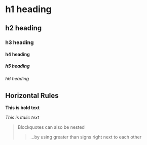 # h1 heading
## h2 heading
### h3 heading
#### h4 heading
##### h5 heading
###### h6 heading

## Horizontal Rules

**This is bold text**

*This is italic text*


> Blockquotes can also be nested
>> ...by using greater than signs right next to each other
